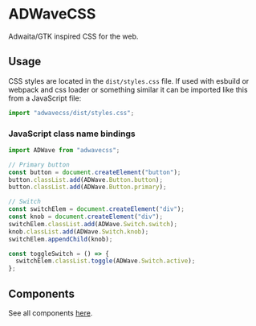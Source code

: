 # ADWaveCSS

Adwaita/GTK inspired CSS for the web.

## Usage

CSS styles are located in the `dist/styles.css` file. If used with esbuild or webpack and css loader or something similar it can be imported like this from a JavaScript file:

```js
import "adwavecss/dist/styles.css";
```

### JavaScript class name bindings

```js
import ADWave from "adwavecss";

// Primary button
const button = document.createElement("button");
button.classList.add(ADWave.Button.button);
button.classList.add(ADWave.Button.primary);

// Switch
const switchElem = document.createElement("div");
const knob = document.createElement("div");
switchElem.classList.add(ADWave.Switch.switch);
knob.classList.add(ADWave.Switch.knob);
switchElem.appendChild(knob);

const toggleSwitch = () => {
  switchElem.classList.toggle(ADWave.Switch.active);
};
```

## Components

See all components [here](./docs/README.md).
